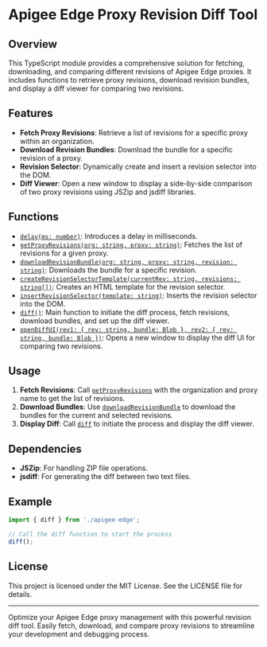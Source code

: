 # Apigee Edge Proxy Revision Diff Tool

## Overview

This TypeScript module provides a comprehensive solution for fetching, downloading, and comparing different revisions of Apigee Edge proxies. It includes functions to retrieve proxy revisions, download revision bundles, and display a diff viewer for comparing two revisions.

## Features

- **Fetch Proxy Revisions**: Retrieve a list of revisions for a specific proxy within an organization.
- **Download Revision Bundles**: Download the bundle for a specific revision of a proxy.
- **Revision Selector**: Dynamically create and insert a revision selector into the DOM.
- **Diff Viewer**: Open a new window to display a side-by-side comparison of two proxy revisions using JSZip and jsdiff libraries.

## Functions

- [`delay(ms: number)`](command:_github.copilot.openSymbolFromReferences?%5B%22%22%2C%5B%7B%22uri%22%3A%7B%22scheme%22%3A%22file%22%2C%22authority%22%3A%22%22%2C%22path%22%3A%22%2Fc%3A%2FUsers%2Fel3za%2Fwork%2Fapigee-edge-tools-extension%2Fsource%2FTools%2Fapigee-edge.ts%22%2C%22query%22%3A%22%22%2C%22fragment%22%3A%22%22%7D%2C%22pos%22%3A%7B%22line%22%3A1%2C%22character%22%3A6%7D%7D%5D%2C%226f3e537e-5db1-4dcd-92b4-a445e674e039%22%5D "Go to definition"): Introduces a delay in milliseconds.
- [`getProxyRevisions(org: string, proxy: string)`](command:_github.copilot.openSymbolFromReferences?%5B%22%22%2C%5B%7B%22uri%22%3A%7B%22scheme%22%3A%22file%22%2C%22authority%22%3A%22%22%2C%22path%22%3A%22%2Fc%3A%2FUsers%2Fel3za%2Fwork%2Fapigee-edge-tools-extension%2Fsource%2FTools%2Fapigee-edge.ts%22%2C%22query%22%3A%22%22%2C%22fragment%22%3A%22%22%7D%2C%22pos%22%3A%7B%22line%22%3A3%2C%22character%22%3A6%7D%7D%5D%2C%226f3e537e-5db1-4dcd-92b4-a445e674e039%22%5D "Go to definition"): Fetches the list of revisions for a given proxy.
- [`downloadRevisionBundle(org: string, proxy: string, revision: string)`](command:_github.copilot.openSymbolFromReferences?%5B%22%22%2C%5B%7B%22uri%22%3A%7B%22scheme%22%3A%22file%22%2C%22authority%22%3A%22%22%2C%22path%22%3A%22%2Fc%3A%2FUsers%2Fel3za%2Fwork%2Fapigee-edge-tools-extension%2Fsource%2FTools%2Fapigee-edge.ts%22%2C%22query%22%3A%22%22%2C%22fragment%22%3A%22%22%7D%2C%22pos%22%3A%7B%22line%22%3A18%2C%22character%22%3A6%7D%7D%5D%2C%226f3e537e-5db1-4dcd-92b4-a445e674e039%22%5D "Go to definition"): Downloads the bundle for a specific revision.
- [`createRevisionSelectorTemplate(currentRev: string, revisions: string[])`](command:_github.copilot.openSymbolFromReferences?%5B%22%22%2C%5B%7B%22uri%22%3A%7B%22scheme%22%3A%22file%22%2C%22authority%22%3A%22%22%2C%22path%22%3A%22%2Fc%3A%2FUsers%2Fel3za%2Fwork%2Fapigee-edge-tools-extension%2Fsource%2FTools%2Fapigee-edge.ts%22%2C%22query%22%3A%22%22%2C%22fragment%22%3A%22%22%7D%2C%22pos%22%3A%7B%22line%22%3A27%2C%22character%22%3A6%7D%7D%5D%2C%226f3e537e-5db1-4dcd-92b4-a445e674e039%22%5D "Go to definition"): Creates an HTML template for the revision selector.
- [`insertRevisionSelector(template: string)`](command:_github.copilot.openSymbolFromReferences?%5B%22%22%2C%5B%7B%22uri%22%3A%7B%22scheme%22%3A%22file%22%2C%22authority%22%3A%22%22%2C%22path%22%3A%22%2Fc%3A%2FUsers%2Fel3za%2Fwork%2Fapigee-edge-tools-extension%2Fsource%2FTools%2Fapigee-edge.ts%22%2C%22query%22%3A%22%22%2C%22fragment%22%3A%22%22%7D%2C%22pos%22%3A%7B%22line%22%3A44%2C%22character%22%3A6%7D%7D%5D%2C%226f3e537e-5db1-4dcd-92b4-a445e674e039%22%5D "Go to definition"): Inserts the revision selector into the DOM.
- [`diff()`](command:_github.copilot.openSymbolFromReferences?%5B%22%22%2C%5B%7B%22uri%22%3A%7B%22scheme%22%3A%22file%22%2C%22authority%22%3A%22%22%2C%22path%22%3A%22%2Fc%3A%2FUsers%2Fel3za%2Fwork%2Fapigee-edge-tools-extension%2Fsource%2FTools%2Fapigee-edge.ts%22%2C%22query%22%3A%22%22%2C%22fragment%22%3A%22%22%7D%2C%22pos%22%3A%7B%22line%22%3A55%2C%22character%22%3A6%7D%7D%5D%2C%226f3e537e-5db1-4dcd-92b4-a445e674e039%22%5D "Go to definition"): Main function to initiate the diff process, fetch revisions, download bundles, and set up the diff viewer.
- [`openDiffUI(rev1: { rev: string, bundle: Blob }, rev2: { rev: string, bundle: Blob })`](command:_github.copilot.openSymbolFromReferences?%5B%22%22%2C%5B%7B%22uri%22%3A%7B%22scheme%22%3A%22file%22%2C%22authority%22%3A%22%22%2C%22path%22%3A%22%2Fc%3A%2FUsers%2Fel3za%2Fwork%2Fapigee-edge-tools-extension%2Fsource%2FTools%2Fapigee-edge.ts%22%2C%22query%22%3A%22%22%2C%22fragment%22%3A%22%22%7D%2C%22pos%22%3A%7B%22line%22%3A86%2C%22character%22%3A12%7D%7D%5D%2C%226f3e537e-5db1-4dcd-92b4-a445e674e039%22%5D "Go to definition"): Opens a new window to display the diff UI for comparing two revisions.

## Usage

1. **Fetch Revisions**: Call [`getProxyRevisions`](command:_github.copilot.openSymbolFromReferences?%5B%22%22%2C%5B%7B%22uri%22%3A%7B%22scheme%22%3A%22file%22%2C%22authority%22%3A%22%22%2C%22path%22%3A%22%2Fc%3A%2FUsers%2Fel3za%2Fwork%2Fapigee-edge-tools-extension%2Fsource%2FTools%2Fapigee-edge.ts%22%2C%22query%22%3A%22%22%2C%22fragment%22%3A%22%22%7D%2C%22pos%22%3A%7B%22line%22%3A3%2C%22character%22%3A6%7D%7D%5D%2C%226f3e537e-5db1-4dcd-92b4-a445e674e039%22%5D "Go to definition") with the organization and proxy name to get the list of revisions.
2. **Download Bundles**: Use [`downloadRevisionBundle`](command:_github.copilot.openSymbolFromReferences?%5B%22%22%2C%5B%7B%22uri%22%3A%7B%22scheme%22%3A%22file%22%2C%22authority%22%3A%22%22%2C%22path%22%3A%22%2Fc%3A%2FUsers%2Fel3za%2Fwork%2Fapigee-edge-tools-extension%2Fsource%2FTools%2Fapigee-edge.ts%22%2C%22query%22%3A%22%22%2C%22fragment%22%3A%22%22%7D%2C%22pos%22%3A%7B%22line%22%3A18%2C%22character%22%3A6%7D%7D%5D%2C%226f3e537e-5db1-4dcd-92b4-a445e674e039%22%5D "Go to definition") to download the bundles for the current and selected revisions.
3. **Display Diff**: Call [`diff`](command:_github.copilot.openSymbolFromReferences?%5B%22%22%2C%5B%7B%22uri%22%3A%7B%22scheme%22%3A%22file%22%2C%22authority%22%3A%22%22%2C%22path%22%3A%22%2Fc%3A%2FUsers%2Fel3za%2Fwork%2Fapigee-edge-tools-extension%2Fsource%2FTools%2Fapigee-edge.ts%22%2C%22query%22%3A%22%22%2C%22fragment%22%3A%22%22%7D%2C%22pos%22%3A%7B%22line%22%3A55%2C%22character%22%3A6%7D%7D%5D%2C%226f3e537e-5db1-4dcd-92b4-a445e674e039%22%5D "Go to definition") to initiate the process and display the diff viewer.

## Dependencies

- **JSZip**: For handling ZIP file operations.
- **jsdiff**: For generating the diff between two text files.

## Example

```typescript
import { diff } from './apigee-edge';

// Call the diff function to start the process
diff();
```

## License

This project is licensed under the MIT License. See the LICENSE file for details.

---

Optimize your Apigee Edge proxy management with this powerful revision diff tool. Easily fetch, download, and compare proxy revisions to streamline your development and debugging process.